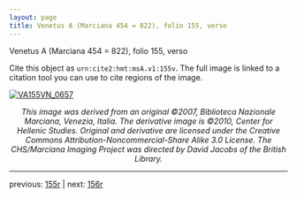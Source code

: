 ```yaml
---
layout: page
title: Venetus A (Marciana 454 = 822), folio 155, verso
---
```


Venetus A (Marciana 454 = 822), folio 155, verso

Cite this object as `urn:cite2:hmt:msA.v1:155v`.  The full image is linked to a citation tool you can use to cite regions of the image.

[![VA155VN_0657](http://www.homermultitext.org/iipsrv?IIIF=/project/homer/pyramidal/deepzoom/hmt/vaimg/2017a/VA155VN_0657.tif/full/800,/0/default.jpg)](http://www.homermultitext.org/ict2/?urn=urn:cite2:hmt:vaimg.2017a:VA155VN_0657) 

<p style="text-align: center; font-style: italic;">This image was derived from an original ©2007, Biblioteca Nazionale Marciana, Venezia, Italia. The derivative image is ©2010, Center for Hellenic Studies. Original and derivative are licensed under the Creative Commons Attribution-Noncommercial-Share Alike 3.0 License. The CHS/Marciana Imaging Project was directed by David Jacobs of the British Library.</p>

---

previous: [155r](../155r/) | next: [156r](../156r/)